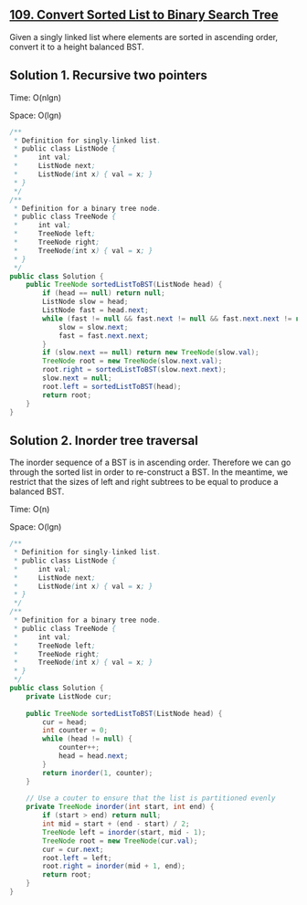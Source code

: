 ## [109. Convert Sorted List to Binary Search Tree](https://leetcode.com/problems/convert-sorted-list-to-binary-search-tree/)

Given a singly linked list where elements are sorted in ascending order, convert it to a height balanced BST.

## Solution 1. Recursive two pointers

Time: O(nlgn)

Space: O(lgn)

```java
/**
 * Definition for singly-linked list.
 * public class ListNode {
 *     int val;
 *     ListNode next;
 *     ListNode(int x) { val = x; }
 * }
 */
/**
 * Definition for a binary tree node.
 * public class TreeNode {
 *     int val;
 *     TreeNode left;
 *     TreeNode right;
 *     TreeNode(int x) { val = x; }
 * }
 */
public class Solution {
    public TreeNode sortedListToBST(ListNode head) {
        if (head == null) return null;
        ListNode slow = head;
        ListNode fast = head.next;
        while (fast != null && fast.next != null && fast.next.next != null) {
            slow = slow.next;
            fast = fast.next.next;
        }
        if (slow.next == null) return new TreeNode(slow.val);
        TreeNode root = new TreeNode(slow.next.val);
        root.right = sortedListToBST(slow.next.next);
        slow.next = null;
        root.left = sortedListToBST(head);
        return root;
    }
}
```

## Solution 2. Inorder tree traversal

The inorder sequence of a BST is in ascending order. Therefore we can go through the sorted list in order to re-construct a BST. In the meantime, we restrict that the sizes of left and right subtrees to be equal to produce a balanced BST.

Time: O(n)

Space: O(lgn)

```java
/**
 * Definition for singly-linked list.
 * public class ListNode {
 *     int val;
 *     ListNode next;
 *     ListNode(int x) { val = x; }
 * }
 */
/**
 * Definition for a binary tree node.
 * public class TreeNode {
 *     int val;
 *     TreeNode left;
 *     TreeNode right;
 *     TreeNode(int x) { val = x; }
 * }
 */
public class Solution {
    private ListNode cur;
    
    public TreeNode sortedListToBST(ListNode head) {
        cur = head;
        int counter = 0;
        while (head != null) {
            counter++;
            head = head.next;
        }
        return inorder(1, counter);
    }
    
    // Use a couter to ensure that the list is partitioned evenly
    private TreeNode inorder(int start, int end) {
        if (start > end) return null;
        int mid = start + (end - start) / 2;
        TreeNode left = inorder(start, mid - 1);
        TreeNode root = new TreeNode(cur.val);
        cur = cur.next;
        root.left = left;
        root.right = inorder(mid + 1, end);
        return root;
    }
}
```
